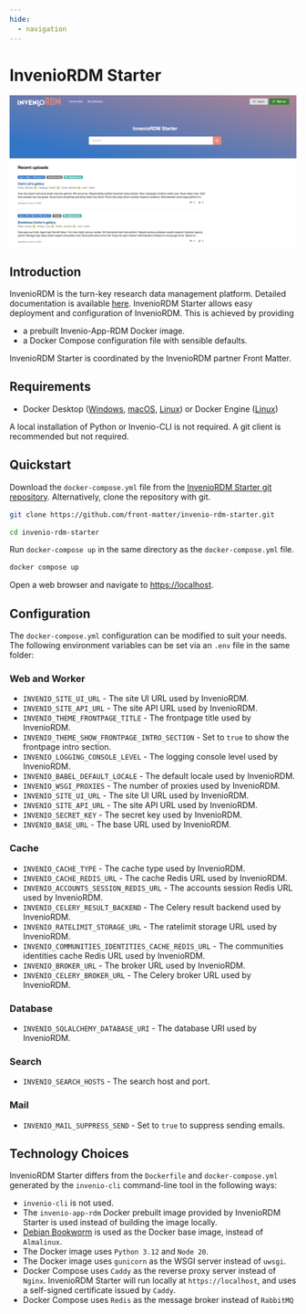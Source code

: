 ```yaml
---
hide:
  - navigation
---
```


# InvenioRDM Starter

![Screenshot](assets/screenshot.png)

## Introduction

InvenioRDM is the turn-key research data management platform. Detailed documentation is available [here](https://inveniordm.docs.cern.ch/reference/focusing). InvenioRDM Starter allows easy deployment and configuration of InvenioRDM. This is achieved by providing

* a prebuilt Invenio-App-RDM Docker image.
* a Docker Compose configuration file with sensible defaults.

InvenioRDM Starter is coordinated by the InvenioRDM partner Front Matter.

## Requirements

* Docker Desktop ([Windows](https://docs.docker.com/desktop/install/windows-install/), [macOS](https://docs.docker.com/desktop/install/mac-install/), [Linux](https://docs.docker.com/desktop/install/linux-install/)) or Docker Engine ([Linux](https://docs.docker.com/engine/install/))

A local installation of Python or Invenio-CLI is not required. A git client is recommended but not required.

## Quickstart

Download the `docker-compose.yml` file from the [InvenioRDM Starter git repository](https://github.com/front-matter/invenio-rdm-starter). Alternatively, clone the repository with git.

```bash
git clone https://github.com/front-matter/invenio-rdm-starter.git
```

```bash
cd invenio-rdm-starter
```

Run `docker-compose up` in the same directory as the `docker-compose.yml` file.

```bash
docker compose up
```

Open a web browser and navigate to [https://localhost](https://localhost).

## Configuration

The `docker-compose.yml` configuration can be modified to suit your needs. The following environment variables can be set via an `.env` file in the same folder:

### Web and Worker

* `INVENIO_SITE_UI_URL` - The site UI URL used by InvenioRDM.
* `INVENIO_SITE_API_URL` - The site API URL used by InvenioRDM.
* `INVENIO_THEME_FRONTPAGE_TITLE` - The frontpage title used by InvenioRDM.
* `INVENIO_THEME_SHOW_FRONTPAGE_INTRO_SECTION` - Set to `true` to show the frontpage intro section.
* `INVENIO_LOGGING_CONSOLE_LEVEL` - The logging console level used by InvenioRDM.
* `INVENIO_BABEL_DEFAULT_LOCALE` - The default locale used by InvenioRDM.
* `INVENIO_WSGI_PROXIES` - The number of proxies used by InvenioRDM.
* `INVENIO_SITE_UI_URL` - The site UI URL used by InvenioRDM.
* `INVENIO_SITE_API_URL` - The site API URL used by InvenioRDM.
* `INVENIO_SECRET_KEY` - The secret key used by InvenioRDM.
* `INVENIO_BASE_URL` - The base URL used by InvenioRDM.

### Cache

* `INVENIO_CACHE_TYPE` - The cache type used by InvenioRDM.
* `INVENIO_CACHE_REDIS_URL` - The cache Redis URL used by InvenioRDM.
* `INVENIO_ACCOUNTS_SESSION_REDIS_URL` - The accounts session Redis URL used by InvenioRDM.
* `INVENIO_CELERY_RESULT_BACKEND` - The Celery result backend used by InvenioRDM.
* `INVENIO_RATELIMIT_STORAGE_URL` - The ratelimit storage URL used by InvenioRDM.
* `INVENIO_COMMUNITIES_IDENTITIES_CACHE_REDIS_URL` - The communities identities cache Redis URL used by InvenioRDM.
* `INVENIO_BROKER_URL` - The broker URL used by InvenioRDM.
* `INVENIO_CELERY_BROKER_URL` - The Celery broker URL used by InvenioRDM.

### Database

* `INVENIO_SQLALCHEMY_DATABASE_URI` - The database URI used by InvenioRDM.

### Search

* `INVENIO_SEARCH_HOSTS` - The search host and port.

### Mail

* `INVENIO_MAIL_SUPPRESS_SEND` - Set to `true` to suppress sending emails.

## Technology Choices

InvenioRDM Starter differs from the `Dockerfile` and `docker-compose.yml` generated by
the `invenio-cli` command-line tool in the following ways:

* `invenio-cli` is not used.
* The `invenio-app-rdm` Docker prebuilt image provided by InvenioRDM Starter is used instead of building the image locally.
* [Debian Bookworm](https://www.debian.org/releases/bookworm/) is used as the Docker base image, instead of `Almalinux`.
* The Docker image uses `Python 3.12` and `Node 20`.
* The Docker image uses `gunicorn` as the WSGI server instead of `uwsgi`.
* Docker Compose uses `Caddy` as the reverse proxy server instead of `Nginx`. InvenioRDM Starter will run locally at `https://localhost`, and uses a self-signed certificate issued by `Caddy`.
* Docker Compose uses `Redis` as the message broker instead of `RabbitMQ`

